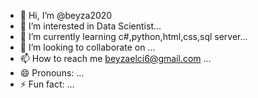 - 👋 Hi, I’m @beyza2020
- 👀 I’m interested in Data Scientist...
- 🌱 I’m currently learning c#,python,html,css,sql server...
- 💞️ I’m looking to collaborate on ...
- 📫 How to reach me beyzaelci6@gmail.com ...
- 😄 Pronouns: ...
- ⚡ Fun fact: ...

<!---
beyza2020/beyza2020 is a ✨ special ✨ repository because its `README.md` (this file) appears on your GitHub profile.
You can click the Preview link to take a look at your changes.
--->
